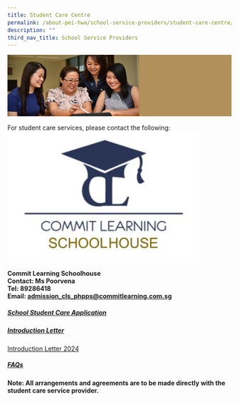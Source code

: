```yaml
---
title: Student Care Centre
permalink: /about-pei-hwa/school-service-providers/student-care-centre/
description: ""
third_nav_title: School Service Providers
---
```

![](/images/Website%20Banners%20Subpage/948x260%20masterhead%20-%20About%20Pei%20Hwa4.jpg)

For student care services, please contact the following:
![commit learning student care](/images/commit%20learning%20logo.png)

  **Commit Learning Schoolhouse  
Contact: Ms Poorvena  
Tel: 89286418  
Email:&nbsp;[admission\_cls\_phpps@commitlearning.com.sg](mailto:admission_cls_phpps@commitlearning.com.sg)**


##### [School Student Care Application](https://docs.google.com/forms/d/e/1FAIpQLSeh5oos_3HJrliSvMH8AoxE5Dd2ueBaxmbdgVLwnee5VScUWA/viewform)

##### [Introduction Letter](/files/Application%20Forms/scc%20introduction%20letter%202024.pdf)

[Introduction Letter 2024](/files/scc%20introduction%20letter%202024.pdf)

##### [FAQs](/files/Application%20Forms/student%20care%20centre%202024%20faq.pdf)




**Note: All arrangements and agreements are to be made directly with the student care service provider.**